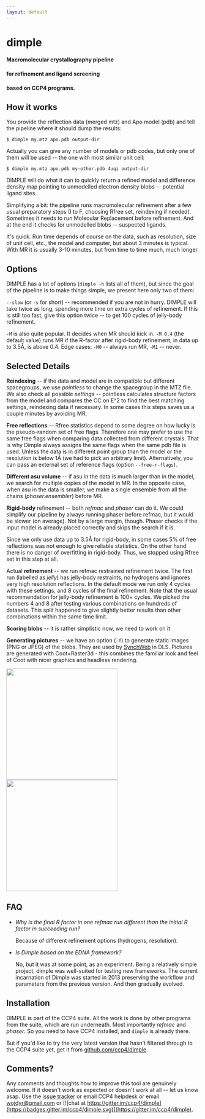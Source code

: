 ```yaml
---
layout: default
---
```


# dim<span id="p">p</span>le

#### Macromolecular crystallography pipeline

#### for refinement and ligand screening

#### based on CCP4 programs.


## How it works ##

You provide the reflection data (merged mtz) and Apo model (pdb) and tell the pipeline
where it should dump the results:

    $ dimple my.mtz apo.pdb output-dir

<script type="text/javascript" src="https://asciinema.org/a/awgcb045doxjstods15xfqi1r.js" id="asciicast-awgcb045doxjstods15xfqi1r" async data-size="13"></script>

Actually you can give any number of models or pdb codes, but
only one of them will be used -- the one with most similar unit cell:

    $ dimple my.mtz apo.pdb my-other.pdb 4uqi output-dir

DIMPLE will do what it can to quickly return a refined model and difference density map
pointing to unmodelled electron density blobs -- potential ligand sites.

Simplifying a bit:
the pipeline runs macromolecular refinement after a few usual
preparatory steps (I to F, choosing Rfree set, reindexing if needed).
Sometimes it needs to run Molecular Replacement before refinement.
And at the end it checks for unmodelled blobs -- suspected ligands.

<script type="text/javascript" src="https://asciinema.org/a/awg0n6qr6ez14oe8ugverg4bb.js" id="asciicast-awg0n6qr6ez14oe8ugverg4bb" async data-size="13"></script>

It's quick. Run time depends of course on the data, such as resolution, size of unit cell, etc., the model and computer,
but about 3 minutes is typical. With MR it is usually 3-10 minutes,
but from time to time much, much longer.

## Options ##

DIMPLE has a lot of options (`dimple -h` lists all of them),
but since the goal of the pipeline is to make things simple,
we present here only two of them:

 `--slow` (or `-s` for short) -- recommended if you are not in hurry.
DIMPLE will take twice as long, spending more time on extra cycles
of refinement. If this is still too fast, give this option twice --
to get 100 cycles of jelly-body refinement.

`-M` is also quite popular. It decides when MR should kick in.
`-M 0.4` (the default value) runs MR if the R-factor after rigid-body refinement,
in data up to 3.5Å, is above 0.4.
Edge cases: `-M0` -- always run MR, `-M1` -- never.

## Selected Details ##

**Reindexing** --
if the data and model are in compatible but different spacegroups,
we use *pointless* to change the spacegroup in the MTZ file.
We also check all possible _settings_ -- pointless calculates structure
factors from the model and compares the CC on E^2 to find the best
matching settings, reindexing data if necessary.
In some cases this steps saves us a couple minutes by avoiding MR.

**Free reflections** --
Rfree statistics depend to some degree on how lucky is the pseudo-random
set of free flags. Therefore one may prefer to use the same free flags
when comparing data collected from different crystals. That is why Dimple
always assigns the same flags when the same pdb file is used.
Unless the data is in different point group than the model
or the resolution is below 1Å (we had to pick an arbitrary limit).
Alternatively, you can pass an external set of reference flags
(option `--free-r-flags`).

**Different asu volume** --
if asu in the data is much larger than in the model,
we search for multiple copies of the model in MR.
In the opposite case, when asu in the data is smaller,
we make a single ensemble from all the chains
(*phaser.ensembler*) before MR.

**Rigid-body** refinement --
both *refmac* and *phaser* can do it.
We could simplify our pipeline by always running phaser before
refmac, but it would be slower (on average).
Not by a large margin, though. Phaser checks if the input model is
already placed correctly and skips the search if it is.

Since we only use data up to 3.5Å for rigid-body, in some cases
5% of free reflections was not enough to give reliable statistics.
On the other hand there is no danger of overfitting in rigid-body.
Thus, we stopped using Rfree set in this step at all.

Actual **refinement** --
we run refmac restrained refinement twice.
The first run (labelled as *jelly*) has jelly-body restraints,
no hydrogens and ignores very high resolution reflections.
In the default mode we run only 4 cycles with these settings,
and 8 cycles of the final refinement. Note that the usual
recommendation for jelly-body refinement is 100+ cycles.
We picked the numbers 4 and 8 after testing various combinations
on hundreds of datasets. This split happened to give slightly
better results than other combinations within the same time limit.

**Scoring blobs** --
it is rather simplistic now, we need to work on it

**Generating pictures** --
we have an option (`-f`) to generate static
images (PNG or JPEG) of the blobs. They are used by
[SynchWeb](https://github.com/DiamondLightSource/SynchWeb) in DLS.
Pictures are generated with Coot+Raster3d - this combines
the familiar look and feel of Coot with nicer graphics and headless
rendering.

[<img src="http://ccp4.github.io/img/blob-th.png" width="290px"/>](http://ccp4.github.io/img/blob-th.png)
[<img src="http://ccp4.github.io/img/blob2.png" width="290px"/>](http://ccp4.github.io/img/blob2.png)

## FAQ ##

* _Why is the final R factor in one refmac run different than the initial
  R factor in succeeding run?_

  Because of different refinement options (hydrogens, resolution).

* _Is Dimple based on the EDNA framework?_

  No, but it was at some point, as an experiment. Being a relatively simple
  project, dimple was well-suited for testing new frameworks.
  The current incarnation of Dimple was started in 2013
  preserving the workflow and parameters from the previous version.
  And then gradually evolved.

## Installation ##

DIMPLE is part of the CCP4 suite. All the work is done
by other programs from the suite, which are run underneath.
Most importantly _refmac_ and _phaser_.
So you need to have CCP4 installed, and `dimple` is already there.

But if you'd like to try the very latest version that hasn't filtered
through to the CCP4 suite yet, get it from
[github.com/ccp4/dimple](https://github.com/ccp4/dimple).

## Comments? ##

Any comments and thoughts how to improve this tool are genuinely welcome.
If it doesn't work as expected or doesn't work at all -- let us know asap.
Use the [issue tracker](https://github.com/ccp4/dimple/issues) or
email CCP4 helpdesk or
email wojdyr@gmail.com or
[![chat at https://gitter.im/ccp4/dimple](https://badges.gitter.im/ccp4/dimple.svg)](https://gitter.im/ccp4/dimple).

